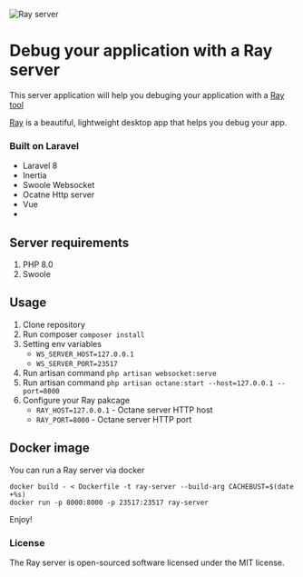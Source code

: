 ![Ray server](https://user-images.githubusercontent.com/773481/129159856-a90e2a60-0ca8-4d6b-b80c-2707d9770c3a.png)

# Debug your application with a Ray server 

This server application will help you debuging your application with a [Ray tool](https://github.com/spatie/ray) 

[Ray](https://myray.app/) is a beautiful, lightweight desktop app that helps you debug your app.

### Built on Laravel
- Laravel 8
- Inertia
- Swoole Websocket
- Ocatne Http server
- Vue
- 
## Server requirements
1. PHP 8.0
2. Swoole

## Usage
1. Clone repository
2. Run composer `composer install`
3. Setting env variables
   - `WS_SERVER_HOST=127.0.0.1`
   - `WS_SERVER_PORT=23517`
4. Run artisan command `php artisan websocket:serve`
5. Run artisan command `php artisan octane:start --host=127.0.0.1 --port=8000`
6. Configure your Ray pakcage
   - `RAY_HOST=127.0.0.1` - Octane server HTTP host
   - `RAY_PORT=8000` - Octane server HTTP port


## Docker image
You can run a Ray server via docker

```
docker build - < Dockerfile -t ray-server --build-arg CACHEBUST=$(date +%s)
docker run -p 8000:8000 -p 23517:23517 ray-server
```

Enjoy!

### License
The Ray server is open-sourced software licensed under the MIT license.
